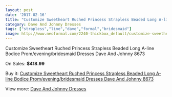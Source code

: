 ```yaml
---
layout: post
date: '2017-02-16'
title: "Customize Sweetheart Ruched Princess Strapless Beaded Long A-line Bodice Prom/evening/bridesmaid Dresses Dave And Johnny 8673"
category: Dave And Johnny Dresses
tags: ["strapless","line","dave","formal","bridesmaid"]
image: http://www.neoformal.com/2240-thickbox_default/customize-sweetheart-ruched-princess-strapless-beaded-long-a-line-bodice-prom-evening-bridesmaid-dresses-dave-and-johnny-8673.jpg
---
```

Customize Sweetheart Ruched Princess Strapless Beaded Long A-line Bodice Prom/evening/bridesmaid Dresses Dave And Johnny 8673

On Sales: **$418.99**
<a href="https://www.neoformal.com/en/dave-and-johnny-dresses/832-customize-sweetheart-ruched-princess-strapless-beaded-long-a-line-bodice-prom-evening-bridesmaid-dresses-dave-and-johnny-8673.html"><amp-img layout="responsive" width="600" height="600" src="//www.neoformal.com/2240-thickbox_default/customize-sweetheart-ruched-princess-strapless-beaded-long-a-line-bodice-prom-evening-bridesmaid-dresses-dave-and-johnny-8673.jpg" alt="Customize Sweetheart Ruched Princess Strapless Beaded Long A-line Bodice Prom/evening/bridesmaid Dresses Dave And Johnny 8673 0" /></a>
<a href="https://www.neoformal.com/en/dave-and-johnny-dresses/832-customize-sweetheart-ruched-princess-strapless-beaded-long-a-line-bodice-prom-evening-bridesmaid-dresses-dave-and-johnny-8673.html"><amp-img layout="responsive" width="600" height="600" src="//www.neoformal.com/2241-thickbox_default/customize-sweetheart-ruched-princess-strapless-beaded-long-a-line-bodice-prom-evening-bridesmaid-dresses-dave-and-johnny-8673.jpg" alt="Customize Sweetheart Ruched Princess Strapless Beaded Long A-line Bodice Prom/evening/bridesmaid Dresses Dave And Johnny 8673 1" /></a>

Buy it: [Customize Sweetheart Ruched Princess Strapless Beaded Long A-line Bodice Prom/evening/bridesmaid Dresses Dave And Johnny 8673](https://www.neoformal.com/en/dave-and-johnny-dresses/832-customize-sweetheart-ruched-princess-strapless-beaded-long-a-line-bodice-prom-evening-bridesmaid-dresses-dave-and-johnny-8673.html "Customize Sweetheart Ruched Princess Strapless Beaded Long A-line Bodice Prom/evening/bridesmaid Dresses Dave And Johnny 8673")

View more: [Dave And Johnny Dresses](https://www.neoformal.com/en/9-dave-and-johnny-dresses "Dave And Johnny Dresses")